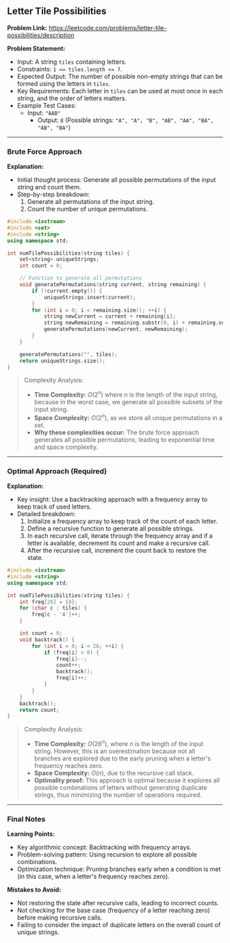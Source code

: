 ## Letter Tile Possibilities

**Problem Link:** https://leetcode.com/problems/letter-tile-possibilities/description

**Problem Statement:**
- Input: A string `tiles` containing letters.
- Constraints: `1 <= tiles.length <= 7`.
- Expected Output: The number of possible non-empty strings that can be formed using the letters in `tiles`.
- Key Requirements: Each letter in `tiles` can be used at most once in each string, and the order of letters matters.
- Example Test Cases:
  - Input: `"AAB"`
    - Output: `8` (Possible strings: `"A", "A", "B", "AB", "AA", "BA", "AB", "BA"`)

---

### Brute Force Approach

**Explanation:**
- Initial thought process: Generate all possible permutations of the input string and count them.
- Step-by-step breakdown:
  1. Generate all permutations of the input string.
  2. Count the number of unique permutations.

```cpp
#include <iostream>
#include <set>
#include <string>
using namespace std;

int numTilePossibilities(string tiles) {
    set<string> uniqueStrings;
    int count = 0;

    // Function to generate all permutations
    void generatePermutations(string current, string remaining) {
        if (!current.empty()) {
            uniqueStrings.insert(current);
        }
        for (int i = 0; i < remaining.size(); ++i) {
            string newCurrent = current + remaining[i];
            string newRemaining = remaining.substr(0, i) + remaining.substr(i + 1);
            generatePermutations(newCurrent, newRemaining);
        }
    }

    generatePermutations("", tiles);
    return uniqueStrings.size();
}
```

> Complexity Analysis:
> - **Time Complexity:** $O(2^n)$ where $n$ is the length of the input string, because in the worst case, we generate all possible subsets of the input string.
> - **Space Complexity:** $O(2^n)$, as we store all unique permutations in a set.
> - **Why these complexities occur:** The brute force approach generates all possible permutations, leading to exponential time and space complexity.

---

### Optimal Approach (Required)

**Explanation:**
- Key insight: Use a backtracking approach with a frequency array to keep track of used letters.
- Detailed breakdown:
  1. Initialize a frequency array to keep track of the count of each letter.
  2. Define a recursive function to generate all possible strings.
  3. In each recursive call, iterate through the frequency array and if a letter is available, decrement its count and make a recursive call.
  4. After the recursive call, increment the count back to restore the state.

```cpp
#include <iostream>
#include <string>
using namespace std;

int numTilePossibilities(string tiles) {
    int freq[26] = {0};
    for (char c : tiles) {
        freq[c - 'A']++;
    }

    int count = 0;
    void backtrack() {
        for (int i = 0; i < 26; ++i) {
            if (freq[i] > 0) {
                freq[i]--;
                count++;
                backtrack();
                freq[i]++;
            }
        }
    }
    backtrack();
    return count;
}
```

> Complexity Analysis:
> - **Time Complexity:** $O(26^n)$, where $n$ is the length of the input string. However, this is an overestimation because not all branches are explored due to the early pruning when a letter's frequency reaches zero.
> - **Space Complexity:** $O(n)$, due to the recursive call stack.
> - **Optimality proof:** This approach is optimal because it explores all possible combinations of letters without generating duplicate strings, thus minimizing the number of operations required.

---

### Final Notes

**Learning Points:**
- Key algorithmic concept: Backtracking with frequency arrays.
- Problem-solving pattern: Using recursion to explore all possible combinations.
- Optimization technique: Pruning branches early when a condition is met (in this case, when a letter's frequency reaches zero).

**Mistakes to Avoid:**
- Not restoring the state after recursive calls, leading to incorrect counts.
- Not checking for the base case (frequency of a letter reaching zero) before making recursive calls.
- Failing to consider the impact of duplicate letters on the overall count of unique strings.